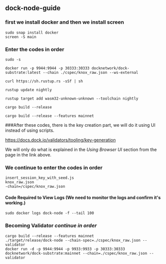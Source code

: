 ## dock-node-guide

### first we install docker and then we install screen
```
sudo snap install docker
screen -S main
```

### Enter the codes in order
```
sudo -s

docker run -p 9944:9944 -p 30333:30333 docknetwork/dock-substrate:latest --chain ./cspec/knox_raw.json --ws-external

curl https://sh.rustup.rs -sSf | sh

rustup update nightly

rustup target add wasm32-unknown-unknown --toolchain nightly

cargo build --release

cargo build --release --features mainnet
```
###After these codes, there is the key creation part, we will do it using UI instead of using scripts.

https://docs.dock.io/validators/tooling/key-generation

We will only do what is explained in the _Using Browser UI_ section from the page in the link above.

### We continue to enter the codes in order
```
insert_session_key_with_seed.js
knox_raw.json
-chain=/cspec/knox_raw.json

```

#### Code Required to View Logs (We need to monitor the logs and confirm it's working.)

```
sudo docker logs dock-node -f --tail 100
```

### Becoming Validator _continue in order_

```
cargo build --release --features mainnet
./target/release/dock-node --chain-spec=./cspec/knox_raw.json --validator 
docker run -d -p 9944:9944 -p 9933:9933 -p 30333:30333 docknetwork/dock-substrate:mainnet --chain=./cspec/knox_raw.json --validator

```
